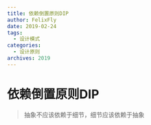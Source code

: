 ```yaml
---
title: 依赖倒置原则DIP
author: FelixFly
date: 2019-02-24
tags:
  - 设计模式
categories: 
  - 设计原则
archives: 2019
---
```


# 依赖倒置原则DIP

> 抽象不应该依赖于细节，细节应该依赖于抽象